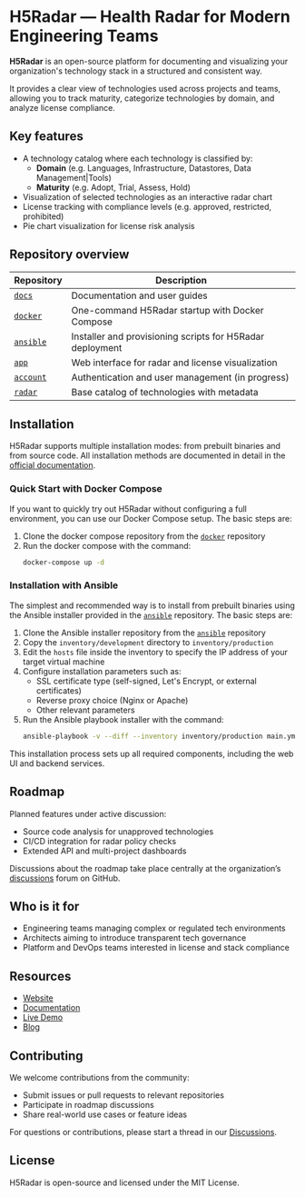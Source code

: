 # H5Radar — Health Radar for Modern Engineering Teams

**H5Radar** is an open-source platform for documenting and visualizing your organization's technology stack in a structured and consistent way.

It provides a clear view of technologies used across projects and teams, allowing you to track maturity, categorize technologies by domain, and analyze license compliance.

## Key features

- A technology catalog where each technology is classified by:
    - **Domain** (e.g. Languages, Infrastructure, Datastores, Data Management|Tools)
    - **Maturity** (e.g. Adopt, Trial, Assess, Hold)
- Visualization of selected technologies as an interactive radar chart
- License tracking with compliance levels (e.g. approved, restricted, prohibited)
- Pie chart visualization for license risk analysis

## Repository overview

| Repository                                      | Description                                               |
|-------------------------------------------------|-----------------------------------------------------------|
| [`docs`](https://github.com/h5radar/docs)       | Documentation and user guides                             |
| [`docker`](https://github.com/h5radar/docker)   | One-command H5Radar startup with Docker Compose           |
| [`ansible`](https://github.com/h5radar/ansible) | Installer and provisioning scripts for H5Radar deployment |
| [`app`](https://github.com/h5radar/app)   | Web interface for radar and license visualization         |
| [`account`](https://github.com/h5radar/account) | Authentication and user management (in progress)          |
| [`radar`](https://github.com/h5radar/radar)     | Base catalog of technologies with metadata                |

## Installation

H5Radar supports multiple installation modes: from prebuilt binaries and from source code. All installation methods are documented in detail in the [official documentation](https://docs.h5radar.com/).

### Quick Start with Docker Compose

If you want to quickly try out H5Radar without configuring a full environment, you can use our Docker Compose setup. The basic steps are:

1. Clone the docker compose repository from the [`docker`](https://github.com/h5radar/docker) repository
2. Run the docker compose with the command:
   ```bash
   docker-compose up -d
   ```

### Installation with Ansible

The simplest and recommended way is to install from prebuilt binaries using the Ansible installer provided in the [`ansible`](https://github.com/h5radar/ansible) repository.  The basic steps are:

1. Clone the Ansible installer repository from the [`ansible`](https://github.com/h5radar/ansible) repository
2. Copy the `inventory/development` directory to `inventory/production`
3. Edit the `hosts` file inside the inventory to specify the IP address of your target virtual machine
4. Configure installation parameters such as:
    - SSL certificate type (self-signed, Let's Encrypt, or external certificates)
    - Reverse proxy choice (Nginx or Apache)
    - Other relevant parameters
5. Run the Ansible playbook installer with the command:
   ```bash
   ansible-playbook -v --diff --inventory inventory/production main.yml
   ```

This installation process sets up all required components, including the web UI and backend services.


## Roadmap

Planned features under active discussion:

- Source code analysis for unapproved technologies
- CI/CD integration for radar policy checks
- Extended API and multi-project dashboards

Discussions about the roadmap take place centrally at the organization’s [discussions](https://github.com/orgs/h5radar/discussions) forum on GitHub.

## Who is it for

- Engineering teams managing complex or regulated tech environments
- Architects aiming to introduce transparent tech governance
- Platform and DevOps teams interested in license and stack compliance

## Resources

- [Website](https://www.h5radar.com)
- [Documentation](https://docs.h5radar.com)
- [Live Demo](https://app.h5radar.com)
- [Blog](https://blog.h5radar.com)

## Contributing

We welcome contributions from the community:

- Submit issues or pull requests to relevant repositories
- Participate in roadmap discussions
- Share real-world use cases or feature ideas

For questions or contributions, please start a thread in our [Discussions](https://github.com/orgs/h5radar/discussions).

## License

H5Radar is open-source and licensed under the MIT License.
